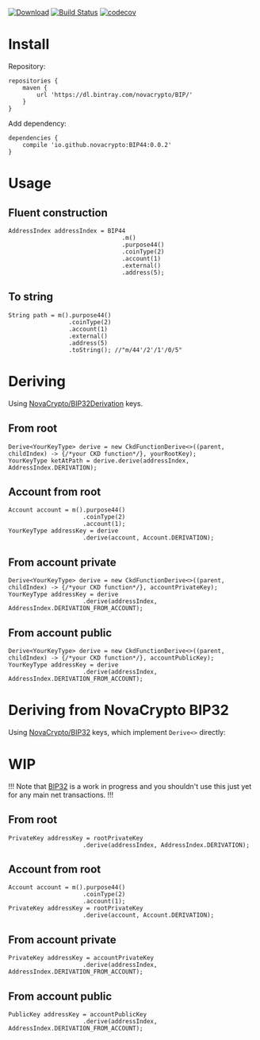 [![Download](https://api.bintray.com/packages/novacrypto/BIP/BIP44/images/download.svg)](https://bintray.com/novacrypto/BIP/BIP44/_latestVersion) [![Build Status](https://travis-ci.org/NovaCrypto/BIP44.svg?branch=master)](https://travis-ci.org/NovaCrypto/BIP44) [![codecov](https://codecov.io/gh/NovaCrypto/BIP44/branch/master/graph/badge.svg)](https://codecov.io/gh/NovaCrypto/BIP44)

# Install

Repository:

```
repositories {
    maven {
        url 'https://dl.bintray.com/novacrypto/BIP/'
    }
}
```

Add dependency:

```
dependencies {
    compile 'io.github.novacrypto:BIP44:0.0.2'
}

```

# Usage

## Fluent construction

```
AddressIndex addressIndex = BIP44
                                .m()
                                .purpose44()
                                .coinType(2)
                                .account(1)
                                .external()
                                .address(5);
```

## To string

```
String path = m().purpose44()
                 .coinType(2)
                 .account(1)
                 .external()
                 .address(5)
                 .toString(); //"m/44'/2'/1'/0/5"
```

# Deriving

Using [NovaCrypto/BIP32Derivation](https://github.com/NovaCrypto/BIP32Derivation) keys.

## From root

```
Derive<YourKeyType> derive = new CkdFunctionDerive<>((parent, childIndex) -> {/*your CKD function*/}, yourRootKey);
YourKeyType ketAtPath = derive.derive(addressIndex, AddressIndex.DERIVATION);
```

## Account from root

```
Account account = m().purpose44()
                     .coinType(2)
                     .account(1);
YourKeyType addressKey = derive
                     .derive(account, Account.DERIVATION);
```

## From account private

```
Derive<YourKeyType> derive = new CkdFunctionDerive<>((parent, childIndex) -> {/*your CKD function*/}, accountPrivateKey);
YourKeyType addressKey = derive
                     .derive(addressIndex, AddressIndex.DERIVATION_FROM_ACCOUNT);
```

## From account public

```
Derive<YourKeyType> derive = new CkdFunctionDerive<>((parent, childIndex) -> {/*your CKD function*/}, accountPublicKey);
YourKeyType addressKey = derive
                     .derive(addressIndex, AddressIndex.DERIVATION_FROM_ACCOUNT);
```

# Deriving from NovaCrypto BIP32

Using [NovaCrypto/BIP32](https://github.com/NovaCrypto/BIP32) keys, which implement `Derive<>` directly:

# WIP

!!! Note that [BIP32](https://github.com/NovaCrypto/BIP32) is a work in progress and you shouldn't use this just yet for any main net transactions. !!!

## From root

```
PrivateKey addressKey = rootPrivateKey
                     .derive(addressIndex, AddressIndex.DERIVATION);
```

## Account from root

```
Account account = m().purpose44()
                     .coinType(2)
                     .account(1);
PrivateKey addressKey = rootPrivateKey
                     .derive(account, Account.DERIVATION);
```

## From account private

```
PrivateKey addressKey = accountPrivateKey
                     .derive(addressIndex, AddressIndex.DERIVATION_FROM_ACCOUNT);
```

## From account public

```
PublicKey addressKey = accountPublicKey
                     .derive(addressIndex, AddressIndex.DERIVATION_FROM_ACCOUNT);
```
